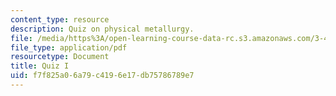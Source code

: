 ```yaml
---
content_type: resource
description: Quiz on physical metallurgy.
file: /media/https%3A/open-learning-course-data-rc.s3.amazonaws.com/3-40j-physical-metallurgy-fall-2009/f7f825a06a79c4196e17db75786789e7_MIT3_40JF09_quiz1_08.pdf
file_type: application/pdf
resourcetype: Document
title: Quiz I
uid: f7f825a0-6a79-c419-6e17-db75786789e7
---
```

